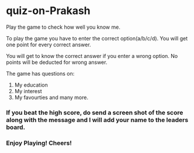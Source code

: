 # quiz-on-Prakash

Play the game to check how well you know me.

To play the game you have to enter the correct option(a/b/c/d). You will get one point for every correct answer.

You will get to know the correct answer if you enter a wrong option. No points will be deducted for wrong answer.

The game has questions on:
1. My education
2. My interest
3. My favourties and many more.

### If you beat the high score, do send a screen shot of the score along with the message and I will add your name to the leaders board.

### Enjoy Playing! Cheers!
